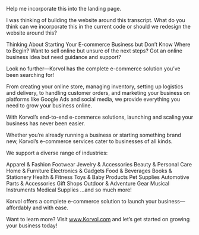 Help me incorporate this into the landing page.

I was thinking of building the website around this transcript. What do you think can we incorporate this in the current code or should we redesign the website around this?

Thinking About Starting Your E-commerce Business but Don’t Know Where to Begin?
Want to sell online but unsure of the next steps?
Got an online business idea but need guidance and support?

Look no further—Korvol has the complete e-commerce solution you’ve been searching for!

From creating your online store, managing inventory, setting up logistics and delivery, to handling customer orders, and marketing your business on platforms like Google Ads and social media, we provide everything you need to grow your business online.

With Korvol’s end-to-end e-commerce solutions, launching and scaling your business has never been easier.

Whether you’re already running a business or starting something brand new, Korvol’s e-commerce services cater to businesses of all kinds.

We support a diverse range of industries:

Apparel & Fashion
Footwear
Jewelry & Accessories
Beauty & Personal Care
Home & Furniture
Electronics & Gadgets
Food & Beverages
Books & Stationery
Health & Fitness
Toys & Baby Products
Pet Supplies
Automotive Parts & Accessories
Gift Shops
Outdoor & Adventure Gear
Musical Instruments
Medical Supplies
...and so much more!

Korvol offers a complete e-commerce solution to launch your business—affordably and with ease.

Want to learn more?
Visit www.Korvol.com and let’s get started on growing your business today!
